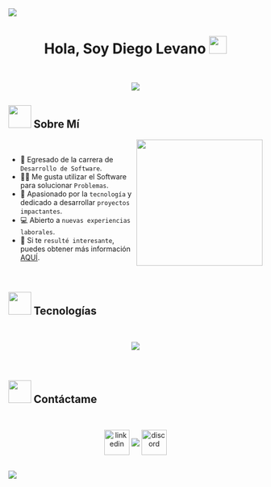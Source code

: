 <img src="https://user-images.githubusercontent.com/73097560/115834477-dbab4500-a447-11eb-908a-139a6edaec5c.gif">

<h1 align="center"><b>Hola, Soy Diego Levano </b><img src="https://media.giphy.com/media/hvRJCLFzcasrR4ia7z/giphy.gif" width="35"></h1>

<br>

<p align="center">
  <img src="https://readme-typing-svg.demolab.com?font=Fira+Code&size=25&duration=4000&pause=1000&center=true&vCenter=true&width=450&lines=Desarrollador+de+Software;Apasionado+por+la+Tecnolog%C3%ADa;Enfocado+en+el+Front-End"/>
</p>



## <picture><img src = "https://github.com/7oSkaaa/7oSkaaa/blob/main/Images/about_me.gif?raw=true" width = 45px></picture> Sobre Mí

<picture> <img align="right" src="https://github.com/7oSkaaa/7oSkaaa/blob/main/Images/Right_Side.gif?raw=true" width = 250px></picture>

<br>

- :school: Egresado de la carrera de `Desarrollo de Software`.
- :technologist: Me gusta utilizar el Software para solucionar `Problemas`.
- :rocket:  Apasionado por la `tecnología` y dedicado a desarrollar `proyectos impactantes`.
- :computer: Abierto a `nuevas experiencias laborales`.
- :thinking: Si te `resulté interesante`, puedes obtener más información [AQUÍ](https://drive.google.com/file/d/1i3C-LulndqnJZvrhgYMekQ7RF4Y3Whrk/view?usp=sharing).
<!-- - :boom: Puedes visitar [MI SITIO WEB](https://diegolevano.live). -->

<br>


## <picture> <img src = "https://github.com/7oSkaaa/7oSkaaa/blob/main/Images/Programming_Languages.gif?raw=true" width = 45px>  </picture> Tecnologías

<br>

<p align="center">
  <a href="https://skillicons.dev">
    <img src="https://skillicons.dev/icons?i=react,ts,tailwind,js,css,html,mysql,sqlite,postgresql,postman,sass,bootstrap,materialui,figma,php,nodejs,py,git,github,vscode,docker,npm,vite,obsidian,notion&perline=14" />
  </a>
</p>

<br>

<!--     ## <picture> <img src = "https://media2.giphy.com/media/QssGEmpkyEOhBCb7e1/giphy.gif?cid=ecf05e47a0n3gi1bfqntqmob8g9aid1oyj2wr3ds3mg700bl&rid=giphy.gif" width="45px"> </picture> Portafolio (gif mostrando portafolio)     -->


## <picture> <img src='https://github.com/7oSkaaa/7oSkaaa/blob/main/Images/Statistics.gif?raw=true' width="45px"> </picture> Contáctame 

<br>

<p align="center">
<a href="https://www.linkedin.com/in/diegolevanososa/" target="blank"><img align="center" src="https://skillicons.dev/icons?i=linkedin" alt="linkedin" height="50" width="50" /></a>
<a href = 'https://www.github.com/SoyDiegoLevano'> <img align= 'center' src="https://skillicons.dev/icons?i=github"/></a>
<a href="https://discordapp.com/users/1314453984714559518" target="blank"><img align="center" src="https://skillicons.dev/icons?i=discord" alt="discord" height="50" width="50" /></a>
</p>

<br>

<img src="https://user-images.githubusercontent.com/73097560/115834477-dbab4500-a447-11eb-908a-139a6edaec5c.gif">


